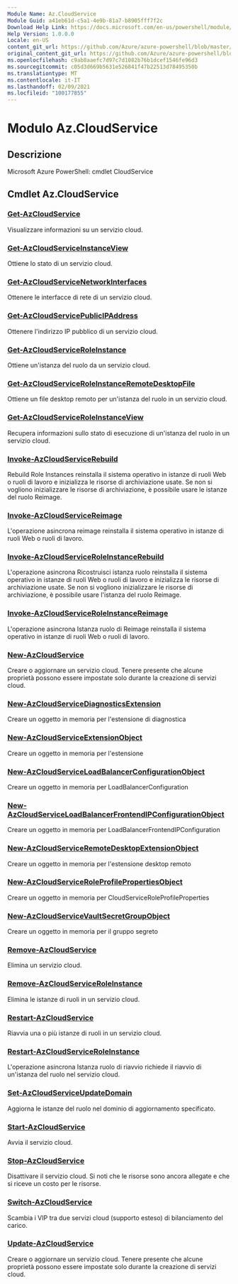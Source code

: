 ```yaml
---
Module Name: Az.CloudService
Module Guid: a41eb61d-c5a1-4e9b-81a7-b8905fff7f2c
Download Help Link: https://docs.microsoft.com/en-us/powershell/module/az.cloudservice
Help Version: 1.0.0.0
Locale: en-US
content_git_url: https://github.com/Azure/azure-powershell/blob/master/src/CloudService/help/Az.CloudService.md
original_content_git_url: https://github.com/Azure/azure-powershell/blob/master/src/CloudService/help/Az.CloudService.md
ms.openlocfilehash: c9ab8aaefc7d97c7d1082b76b1dcef1546fe96d3
ms.sourcegitcommit: c05d3d669b5631e526841f47b22513d78495350b
ms.translationtype: MT
ms.contentlocale: it-IT
ms.lasthandoff: 02/09/2021
ms.locfileid: "100177855"
---
```

# Modulo Az.CloudService
## Descrizione
Microsoft Azure PowerShell: cmdlet CloudService

## Cmdlet Az.CloudService
### [Get-AzCloudService](Get-AzCloudService.md)
Visualizzare informazioni su un servizio cloud.

### [Get-AzCloudServiceInstanceView](Get-AzCloudServiceInstanceView.md)
Ottiene lo stato di un servizio cloud.

### [Get-AzCloudServiceNetworkInterfaces](Get-AzCloudServiceNetworkInterfaces.md)
Ottenere le interfacce di rete di un servizio cloud.

### [Get-AzCloudServicePublicIPAddress](Get-AzCloudServicePublicIPAddress.md)
Ottenere l'indirizzo IP pubblico di un servizio cloud.

### [Get-AzCloudServiceRoleInstance](Get-AzCloudServiceRoleInstance.md)
Ottiene un'istanza del ruolo da un servizio cloud.

### [Get-AzCloudServiceRoleInstanceRemoteDesktopFile](Get-AzCloudServiceRoleInstanceRemoteDesktopFile.md)
Ottiene un file desktop remoto per un'istanza del ruolo in un servizio cloud.

### [Get-AzCloudServiceRoleInstanceView](Get-AzCloudServiceRoleInstanceView.md)
Recupera informazioni sullo stato di esecuzione di un'istanza del ruolo in un servizio cloud.

### [Invoke-AzCloudServiceRebuild](Invoke-AzCloudServiceRebuild.md)
Rebuild Role Instances reinstalla il sistema operativo in istanze di ruoli Web o ruoli di lavoro e inizializza le risorse di archiviazione usate.
Se non si vogliono inizializzare le risorse di archiviazione, è possibile usare le istanze del ruolo Reimage.

### [Invoke-AzCloudServiceReimage](Invoke-AzCloudServiceReimage.md)
L'operazione asincrona reimage reinstalla il sistema operativo in istanze di ruoli Web o ruoli di lavoro.

### [Invoke-AzCloudServiceRoleInstanceRebuild](Invoke-AzCloudServiceRoleInstanceRebuild.md)
L'operazione asincrona Ricostruisci istanza ruolo reinstalla il sistema operativo in istanze di ruoli Web o ruoli di lavoro e inizializza le risorse di archiviazione usate.
Se non si vogliono inizializzare le risorse di archiviazione, è possibile usare l'istanza del ruolo Reimage.

### [Invoke-AzCloudServiceRoleInstanceReimage](Invoke-AzCloudServiceRoleInstanceReimage.md)
L'operazione asincrona Istanza ruolo di Reimage reinstalla il sistema operativo in istanze di ruoli Web o ruoli di lavoro.

### [New-AzCloudService](New-AzCloudService.md)
Creare o aggiornare un servizio cloud.
Tenere presente che alcune proprietà possono essere impostate solo durante la creazione di servizi cloud.

### [New-AzCloudServiceDiagnosticsExtension](New-AzCloudServiceDiagnosticsExtension.md)
Creare un oggetto in memoria per l'estensione di diagnostica

### [New-AzCloudServiceExtensionObject](New-AzCloudServiceExtensionObject.md)
Creare un oggetto in memoria per l'estensione

### [New-AzCloudServiceLoadBalancerConfigurationObject](New-AzCloudServiceLoadBalancerConfigurationObject.md)
Creare un oggetto in memoria per LoadBalancerConfiguration

### [New-AzCloudServiceLoadBalancerFrontendIPConfigurationObject](New-AzCloudServiceLoadBalancerFrontendIPConfigurationObject.md)
Creare un oggetto in memoria per LoadBalancerFrontendIPConfiguration

### [New-AzCloudServiceRemoteDesktopExtensionObject](New-AzCloudServiceRemoteDesktopExtensionObject.md)
Creare un oggetto in memoria per l'estensione desktop remoto

### [New-AzCloudServiceRoleProfilePropertiesObject](New-AzCloudServiceRoleProfilePropertiesObject.md)
Creare un oggetto in memoria per CloudServiceRoleProfileProperties

### [New-AzCloudServiceVaultSecretGroupObject](New-AzCloudServiceVaultSecretGroupObject.md)
Creare un oggetto in memoria per il gruppo segreto

### [Remove-AzCloudService](Remove-AzCloudService.md)
Elimina un servizio cloud.

### [Remove-AzCloudServiceRoleInstance](Remove-AzCloudServiceRoleInstance.md)
Elimina le istanze di ruoli in un servizio cloud.

### [Restart-AzCloudService](Restart-AzCloudService.md)
Riavvia una o più istanze di ruoli in un servizio cloud.

### [Restart-AzCloudServiceRoleInstance](Restart-AzCloudServiceRoleInstance.md)
L'operazione asincrona Istanza ruolo di riavvio richiede il riavvio di un'istanza del ruolo nel servizio cloud.

### [Set-AzCloudServiceUpdateDomain](Set-AzCloudServiceUpdateDomain.md)
Aggiorna le istanze del ruolo nel dominio di aggiornamento specificato.

### [Start-AzCloudService](Start-AzCloudService.md)
Avvia il servizio cloud.

### [Stop-AzCloudService](Stop-AzCloudService.md)
Disattivare il servizio cloud.
Si noti che le risorse sono ancora allegate e che si riceve un costo per le risorse.

### [Switch-AzCloudService](Switch-AzCloudService.md)
Scambia i VIP tra due servizi cloud (supporto esteso) di bilanciamento del carico.

### [Update-AzCloudService](Update-AzCloudService.md)
Creare o aggiornare un servizio cloud.
Tenere presente che alcune proprietà possono essere impostate solo durante la creazione di servizi cloud.


